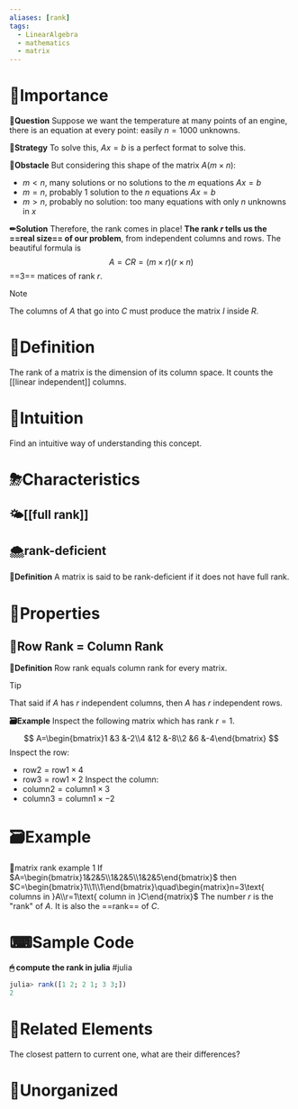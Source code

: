 ```yaml
---
aliases: [rank]
tags:
  - LinearAlgebra
  - mathematics
  - matrix
---
```

# 👑Importance
**💬Question**
Suppose we want the temperature at many points of an engine, there is an equation at every point: easily $n=1000$ unknowns.

**🏹Strategy**
To solve this, $Ax=b$ is a perfect format to solve this.

**🚧Obstacle**
But considering this shape of the matrix $A(m\times n)$:
- $m<n$, many solutions or no solutions to the $m$ equations $Ax=b$
- $m=n$, probably 1 solution to the $n$ equations $Ax=b$
- $m>n$, probably no solution: too many equations with only $n$ unknowns in $x$

**✏Solution**
Therefore, the rank comes in place! **The rank $r$ tells us the ==real size== of our problem**, from independent columns and rows. The beautiful formula is
$$
A=CR=(m\times r)(r\times n)
$$
==3== matices of rank $r$.
> [!note]
> The columns of $A$ that go into $C$ must produce the matrix $I$ inside $R$.



# 📝Definition
The rank of a matrix is the dimension of its column space. It counts the [[linear independent]] columns.

# 🧠Intuition
Find an intuitive way of understanding this concept.

# ⛈Characteristics
## 🌤[[full rank]]

## 🌨rank-deficient
**📝Definition**
A matrix is said to be rank-deficient if it does not have full rank.

# 🌈Properties
## 🔴Row Rank = Column Rank
**📝Definition**
Row rank equals column rank for every matrix.
> [!tip]
> That said if $A$ has $r$ independent columns, then $A$ has $r$ independent rows.

**🗃Example**
Inspect the following matrix which has rank $r=1$.
$$
A=\begin{bmatrix}1 &3 &-2\\4 &12 &-8\\2 &6 &-4\end{bmatrix}
$$
Inspect the row:
- $\text{row2}=\text{row1}\times4$
- $\text{row3}=\text{row1}\times2$
Inspect the column:
- $\text{column2}=\text{column1}\times3$
- $\text{column3}=\text{column1}\times-2$



# 🗃Example
📂matrix rank example 1
If $A=\begin{bmatrix}1&2&5\\1&2&5\\1&2&5\end{bmatrix}$ then $C=\begin{bmatrix}1\\1\\1\end{bmatrix}\quad\begin{matrix}n=3\text{ columns in }A\\r=1\text{ column in }C\end{matrix}$
The number $r$ is the "rank" of $A$. It is also the ==rank== of $C$.

# ⌨Sample Code
**🖱 compute the rank in julia**
#julia 
```julia
julia> rank([1 2; 2 1; 3 3;])
2
```

# 🌱Related Elements
The closest pattern to current one, what are their differences?


# 🍂Unorganized